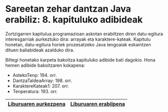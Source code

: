 #  Sareetan zehar dantzan Java erabiliz: 8. kapituluko adibideak
Zortzigarren kapitulua programazioan askotan erabiltzen diren datu-egitura interesgarriak aurkeztuko dira: arrayak eta karaktere-kateak. Kapitulu honetan, datu-egitura horiek prozesatzeko Java lengoaiak eskaintzen dituen baliabideak azalduko dira. 

Biltegi honetako karpeta bakoitza kapituluko adibide bati dagokio. Hona hemen adibide bakoitzaren kokapena:

- AstekoTenp: 194. orr.
- DantzaTaldeaArray: 198. orr.
- KaraktereKateak1: 207. orr.
- Tenperatura: 193. orr.

| [Liburuaren aurkezpena](https://youtu.be/b7Lp1WZJflE) | [Liburuaren erabilpena](https://youtu.be/xtkatKohanU) |
| ------------- | ------------- |
